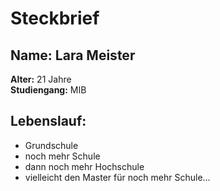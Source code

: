 # Steckbrief 

## **Name:** Lara Meister

**Alter:** 21 Jahre  
**Studiengang:** MIB

## **Lebenslauf:**

- Grundschule
- noch mehr Schule
- dann noch mehr Hochschule
- vielleicht den Master für noch mehr Schule...
